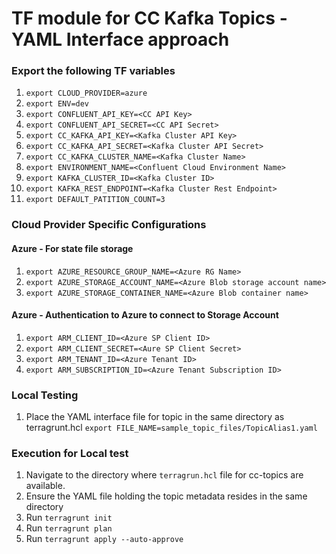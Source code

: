 # TF module for CC Kafka Topics - YAML Interface approach

### Export the following TF variables
1. `export CLOUD_PROVIDER=azure`
2. `export ENV=dev`
3. `export CONFLUENT_API_KEY=<CC API Key>`
4. `export CONFLUENT_API_SECRET=<CC API Secret>`
5. `export CC_KAFKA_API_KEY=<Kafka Cluster API Key>`
6. `export CC_KAFKA_API_SECRET=<Kafka Cluster API Secret>`
7. `export CC_KAFKA_CLUSTER_NAME=<Kafka Cluster Name>`
7. `export ENVIRONMENT_NAME=<Confluent Cloud Environment Name>`
7. `export KAFKA_CLUSTER_ID=<Kafka Cluster ID>`
8. `export KAFKA_REST_ENDPOINT=<Kafka Cluster Rest Endpoint>`
9. `export DEFAULT_PATITION_COUNT=3`

### Cloud Provider Specific Configurations
#### Azure - For state file storage
1. `export AZURE_RESOURCE_GROUP_NAME=<Azure RG Name>`
2. `export AZURE_STORAGE_ACCOUNT_NAME=<Azure Blob storage account name>`
3. `export AZURE_STORAGE_CONTAINER_NAME=<Azure Blob container name>`

#### Azure - Authentication to Azure to connect to Storage Account
1. `export ARM_CLIENT_ID=<Azure SP Client ID>`
2. `export ARM_CLIENT_SECRET=<Aure SP Client Secret>`
3. `export ARM_TENANT_ID=<Azure Tenant ID>`
4. `export ARM_SUBSCRIPTION_ID=<Azure Tenant Subscription ID>`

### Local Testing 
1. Place the YAML interface file for topic in the same directory as terragrunt.hcl
`export FILE_NAME=sample_topic_files/TopicAlias1.yaml`

### Execution for Local test
1. Navigate to the directory where `terragrun.hcl` file for cc-topics are available.
2. Ensure the YAML file holding the topic metadata resides in the same directory
3. Run `terragrunt init`
4. Run `terragrunt plan`
5. Run `terragrunt apply --auto-approve`